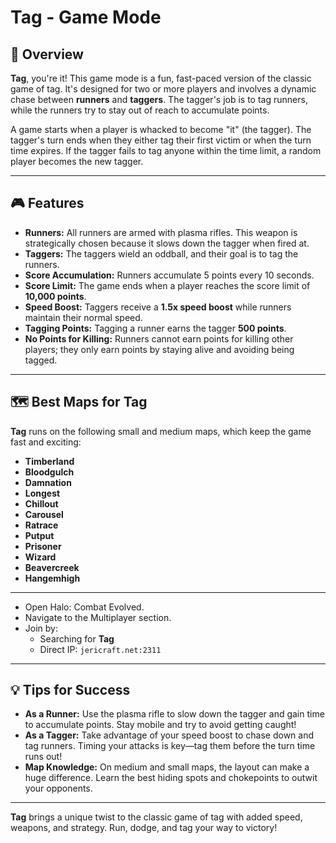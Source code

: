 # Tag - Game Mode

## 📝 Overview

**Tag**, you're it! This game mode is a fun, fast-paced version of the classic game of tag. It's designed for two or more players and involves a dynamic chase between **runners** and **taggers**. The tagger's job is to tag runners, while the runners try to stay out of reach to accumulate points.

A game starts when a player is whacked to become "it" (the tagger). The tagger's turn ends when they either tag their first victim or when the turn time expires. If the tagger fails to tag anyone within the time limit, a random player becomes the new tagger.

---

## 🎮 Features

- **Runners:** All runners are armed with plasma rifles. This weapon is strategically chosen because it slows down the tagger when fired at.
- **Taggers:** The taggers wield an oddball, and their goal is to tag the runners.
- **Score Accumulation:** Runners accumulate 5 points every 10 seconds.
- **Score Limit:** The game ends when a player reaches the score limit of **10,000 points**.
- **Speed Boost:** Taggers receive a **1.5x speed boost** while runners maintain their normal speed.
- **Tagging Points:** Tagging a runner earns the tagger **500 points**.
- **No Points for Killing:** Runners cannot earn points for killing other players; they only earn points by staying alive and avoiding being tagged.

---

## 🗺️ Best Maps for Tag

**Tag** runs on the following small and medium maps, which keep the game fast and exciting:

- **Timberland**
- **Bloodgulch**
- **Damnation**
- **Longest**
- **Chillout**
- **Carousel**
- **Ratrace**
- **Putput**
- **Prisoner**
- **Wizard**
- **Beavercreek**
- **Hangemhigh**

---

* Open Halo: Combat Evolved.
* Navigate to the Multiplayer section.
* Join by:
    * Searching for **Tag**
    * Direct IP: `jericraft.net:2311`

---

## 💡 Tips for Success

- **As a Runner:** Use the plasma rifle to slow down the tagger and gain time to accumulate points. Stay mobile and try to avoid getting caught!
- **As a Tagger:** Take advantage of your speed boost to chase down and tag runners. Timing your attacks is key—tag them before the turn time runs out!
- **Map Knowledge:** On medium and small maps, the layout can make a huge difference. Learn the best hiding spots and chokepoints to outwit your opponents.

---

**Tag** brings a unique twist to the classic game of tag with added speed, weapons, and strategy. Run, dodge, and tag your way to victory!
